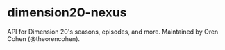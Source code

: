 # dimension20-nexus
API for Dimension 20's seasons, episodes, and more. Maintained by Oren Cohen (@theorencohen).
